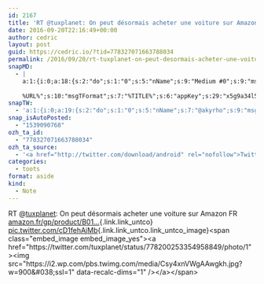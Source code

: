 ```yaml
---
id: 2167
title: 'RT @tuxplanet: On peut désormais acheter une voiture sur Amazon FR amazon.fr/gp/product/B01… pic.twitter.com/cD1fehAjMb'
date: 2016-09-20T22:16:49+00:00
author: cedric
layout: post
guid: https://cedric.io/?tid=778327071663788034
permalink: /2016/09/20/rt-tuxplanet-on-peut-desormais-acheter-une-voiture-sur-amazon-fr-amazon-fr-gp-product-b01-pic-twitter-com-cd1fehajmb/
snapMD:
  - |
    a:1:{i:0;a:18:{s:2:"do";s:1:"0";s:5:"nName";s:9:"Medium #0";s:9:"msgFormat";s:19:"%FULLTEXT%
    
    %URL%";s:10:"msgTFormat";s:7:"%TITLE%";s:6:"appKey";s:29:"x5g9a34l5z294i5y2q284e4g54454";s:6:"appSec";s:85:"d3h0a44e4s2b4i5u2r234m5f5b4v2l5q2a444h574347464a454x2w20374447494c484b4w2c464f5u2d4z2";s:8:"inclTags";s:1:"1";s:7:"fltrsOn";i:0;s:5:"fltrs";a:0:{}s:7:"proxyOn";i:0;s:7:"useSURL";i:0;s:1:"v";i:350;s:4:"publ";s:1:"0";s:11:"accessToken";s:65:"2353413aa5437433e5648ccf74a16119308317c52d1a24d8ed99f26add037528a";s:12:"appAppUserID";s:65:"104b21fd8da79171a6e7bf800d03b4b761204f242935e05d2d86850a6b1635f77";s:14:"appAppUserName";s:26:"Cédric Bousmanne (akyrho)";s:13:"appAppUserURL";s:26:"https://medium.com/@akyrho";s:7:"pubList";a:0:{}}}
snapTW:
  - 'a:1:{i:0;a:19:{s:2:"do";s:1:"0";s:5:"nName";s:7:"@akyrho";s:9:"msgFormat";s:26:"%TITLE%. %EXCERPT% - %URL%";s:6:"appKey";s:55:"x5g9a8325v2y475r3c4m48584n53446p423r3r5u3e356j5j3k4r2p3";s:6:"appSec";s:105:"d3h0a94o46415u594v3q5l5n5l4r4x474x4j484o473u4i5w2m4k494z2k344n306n5r3l5v2s554p4n3p3k45495c3z4v4d3m3u5w525";s:7:"fltrsOn";i:0;s:5:"fltrs";a:0:{}s:7:"proxyOn";i:0;s:7:"useSURL";i:0;s:1:"v";i:350;s:5:"twURL";s:25:"http://twitter.com/akyrho";s:11:"accessToken";s:50:"6678782-Eyg60SCeh7762DEIsYtTPD5GVeOuSN8ATMdF2Lpppe";s:14:"accessTokenSec";s:45:"PgGDCbcYLJnR5esZjY9ID72A33mUNCYnQwaQTBsojSJNa";s:5:"tw140";i:0;s:10:"riComments";s:1:"1";s:11:"riCommentsM";s:1:"1";s:12:"riCommentsAA";s:1:"1";s:8:"attchImg";s:1:"1";s:9:"wpImgSize";s:4:"full";}}'
snap_isAutoPosted:
  - "1539090768"
ozh_ta_id:
  - "778327071663788034"
ozh_ta_source:
  - '<a href="http://twitter.com/download/android" rel="nofollow">Twitter for Android</a>'
categories:
  - toots
format: aside
kind:
  - Note
---
```

RT <span class="username username_linked">@<a href="https://twitter.com/tuxplanet" title="Tux-planet">tuxplanet</a></span>: On peut désormais acheter une voiture sur Amazon FR [amazon.fr/gp/product/B01…](https://www.amazon.fr/gp/product/B01LTDHJV4/ref=as_li_tl?ie=UTF8&camp=1642&creative=6746&creativeASIN=B01LTDHJV4&linkCode=as2&tag=tuxplanet05-21 "https://www.amazon.fr/gp/product/B01LTDHJV4/ref=as_li_tl?ie=UTF8&camp=1642&creative=6746&creativeASIN=B01LTDHJV4&linkCode=as2&tag=tuxplanet05-21"){.link.link_untco} [pic.twitter.com/cD1fehAjMb](https://twitter.com/tuxplanet/status/778200253354958849/photo/1 "https://twitter.com/tuxplanet/status/778200253354958849/photo/1"){.link.link_untco.link_untco_image}<span class="embed_image embed_image_yes"><a href="https://twitter.com/tuxplanet/status/778200253354958849/photo/1"><img src="https://i2.wp.com/pbs.twimg.com/media/Csy4xnVWgAAwgkh.jpg?w=900&#038;ssl=1" data-recalc-dims="1" /></a></span>